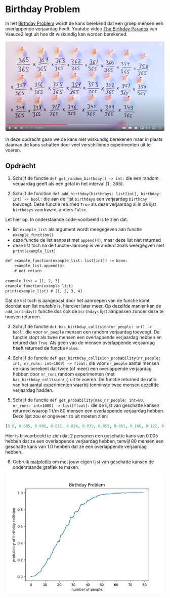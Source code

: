 # Birthday Problem

In het [Birthday Problem](https://en.wikipedia.org/wiki/Birthday_problem) wordt de kans berekend dat een groep mensen een overlappende verjaardag heeft. Youtube video [The Birthday Paradox](https://youtu.be/ofTb57aZHZs) van Vsauce2 legt uit hoe dit wiskundig kan worden berekened.

[![birthday_paradox_vsauce2.png](birthday_paradox_vsauce2.png)](https://youtu.be/ofTb57aZHZs)

In deze opdracht gaan we de kans niet wiskundig berekenen maar in plaats daarvan de kans schatten door veel verschillende experimenten uit te voeren.

## Opdracht

1) Schrijf de functie `def get_random_birthday() -> int:` die een
random verjaardag geeft als een getal in het interval [1 ; 365].

2) Schrijf de function `def add_birthday(birthdays: list[int],
birthday: int) -> bool:` die aan de lijst `birthdays` een verjaardag
`birthday` toevoegt. Deze functie returned `True` als deze verjaardag
al in de lijst `birthdays` voorkwam, anders `False`.

Let hier op. In onderstaande code-voorbeeld is te zien dat:

- list `example_list` als argument wordt meegegeven aan functie `example_function()`
- deze functie de list aanpast met `append(4)`, maar deze list niet returned 
- deze list toch na de functie-aanroep is veranderd zoals weergegven met `print(example_list)`

```
def example_function(example_list: list[int]) -> None:
    example_list.append(4)
    # not return

example_list = [1, 2, 3]
example_function(example_list)
print(example_list) # [1, 2, 3, 4]
```

Dat de list toch is aangepast door het aanroepen van de functie komt
doordat een list *mutable* is, hierover later meer. Op dezelfde manier
kan de `add_birthday()` functie dus ook de `birthdays` lijst aanpassen
zonder deze te hoeven returnen.

3) Schrijf de functie `def has_birthday_collision(nr_people: int) ->
bool:` die voor `nr_people` mensen een random verjaardag toevoegt. De
functie stopt als twee mensen een overlappende verjaardag hebben en
retured dan `True`. Als geen van de mensen overlappende verjaardag
heeft returned de functie `False`.

4) Schrijf de functie `def
get_birthday_collision_probability(nr_people: int, nr_runs: int=1000)
-> float:` die voor `nr_people` aantal mensen de kans berekent dat
twee (of meer) een overlappende verjaardag hebben door `nr_runs`
random experimenten (met `has_birthday_collision()`) uit te voeren. De
functie returned de ratio van het aantal experimenten waarbij
tenminste twee mensen dezelfde verjaardag hadden.

5) Schrijf de functie `def get_probability(max_nr_people: int=80,
nr_runs: int=1000) -> list[float]:` die de lijst van geschatte kansen
returned waarop 1 t/m 80 mensen een overlappende verjaardag
hebben. Deze lijst zou er ongeveer zo uit moeten zien:

```python
[0.0, 0.005, 0.006, 0.011, 0.024, 0.039, 0.055, 0.061, 0.106, 0.122, 0.143, 0.17, 0.216, 0.208, 0.25, 0.281, 0.33, 0.349, 0.38, 0.421, 0.419, 0.494, 0.5, 0.533, 0.563, 0.608, 0.606, 0.639, 0.711, 0.701, 0.712, 0.771, 0.774, 0.777, 0.807, 0.856, 0.859, 0.862, 0.876, 0.882, 0.911, 0.912, 0.917, 0.932, 0.943, 0.951, 0.947, 0.963, 0.969, 0.976, 0.977, 0.981, 0.974, 0.988, 0.985, 0.985, 0.987, 0.988, 0.991, 0.993, 0.997, 0.997, 0.997, 0.993, 1.0, 0.999, 0.997, 0.998, 1.0, 1.0, 1.0, 1.0, 1.0, 1.0, 1.0, 1.0, 1.0, 1.0, 1.0, 1.0]
```

Hier is bijvoorbeeld te zien dat 2 personen een geschatte kans van 0.005 hebben dat ze een overlappende verjaardag hebben, terwijl 80 mensen een geschatte kans van 1.0 hebben dat ze een overlappende verjaardag hebben.

6) Gebruik [matplotlib](https://matplotlib.org/stable/tutorials/pyplot.html#sphx-glr-tutorials-pyplot-py) om met jouw eigen lijst van geschatte kansen de onderstaande grafiek te maken.

![birthday_probabilities.png](birthday_probabilities.png)
